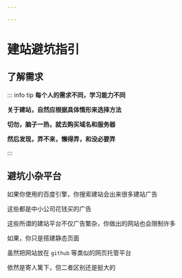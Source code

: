 ```yaml
---

---
```


# 建站避坑指引

## 了解需求

::: info  <Badge type='info'>tip</Badge>
**每个人的需求不同，学习能力不同**  

**关于建站，自然应根据具体情形来选择方法**  

**切勿，脑子一热，就去购买域名和服务器**  

**然后发现，弄不来，懒得弄，和没必要弄**  

:::




## 避坑小杂平台


如果你使用的百度引擎，你搜索建站会出来很多建站广告  

这些都是中小公司花钱买的广告  

这些所谓的建站平台不仅广告繁杂，你做出的网站也会限制许多  

如果，你只是搭建静态页面   

虽然把网站放在 `github` 等类似的网页托管平台   

依然是寄人篱下，但二者区别还是挺大的  




